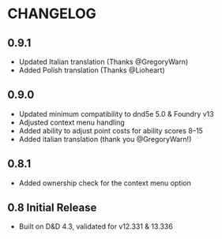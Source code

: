 # CHANGELOG

## 0.9.1

- Updated Italian translation (Thanks @GregoryWarn)
- Added Polish translation (Thanks @Lioheart)

## 0.9.0

- Updated minimum compatibility to dnd5e 5.0 & Foundry v13
- Adjusted context menu handling
- Added ability to adjust point costs for ability scores 8–15
- Added italian translation (thank you @GregoryWarn!)

## 0.8.1

- Added ownership check for the context menu option

## 0.8 Initial Release

- Built on D&D 4.3, validated for v12.331 & 13.336
